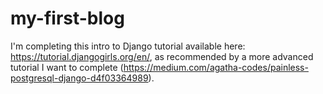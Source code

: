 # my-first-blog

I'm completing this intro to Django tutorial available here: https://tutorial.djangogirls.org/en/, as recommended by a more advanced tutorial I want to complete (https://medium.com/agatha-codes/painless-postgresql-django-d4f03364989).
